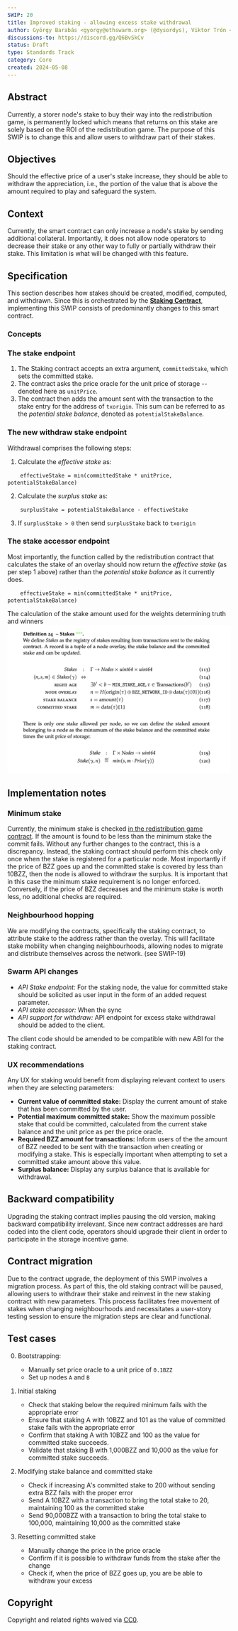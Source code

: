 ```yaml
---
SWIP: 20
title: Improved staking - allowing excess stake withdrawal
author: György Barabás <gyorgy@ethswarm.org> (@dysordys), Viktor Trón <viktor@ethswarm.org> (@zelig)
discussions-to: https://discord.gg/Q6BvSkCv
status: Draft
type: Standards Track
category: Core
created: 2024-05-08
---
```



## Abstract

Currently, a storer node's stake to buy their way into the redistribution game, is permanently locked which means that returns on this stake are solely based on the ROI of the redistribution game. The purpose of this SWIP is to change this and allow users to withdraw part of their stakes.


## Objectives

Should the effective price of a user's stake increase, they should be able to withdraw the appreciation, i.e., the portion of the value that is above the amount required to play and safeguard the system.


## Context

Currently, the smart contract can only increase a node's stake by sending additional collateral. Importantly, it does not allow node operators to  decrease their stake or any other way to fully or partially withdraw their stake. This limitation is what will be changed with this feature.


## Specification

This section describes how stakes should be created, modified, computed, and withdrawn. Since this is orchestrated by the [**Staking Contract**](https://github.com/ethersphere/storage-incentives/blob/master/src/Staking.sol), implementing this SWIP consists of predominantly changes to this smart contract. 

### Concepts



### The stake endpoint

1.  The Staking contract accepts an extra argument, `committedStake`, which sets the committed stake.
2.  The contract asks the price oracle for the unit price of storage -- denoted here as `unitPrice`.
3.  The contract then adds the amount sent with the transaction to the stake entry for the address of `txorigin`. This sum can be referred to as the *potential stake balance*, denoted as `potentialStakeBalance`.

### The new withdraw stake endpoint
Withdrawal comprises the following steps:

1.  Calculate the *effective stake* as:
```
    effectiveStake = min(committedStake * unitPrice, potentialStakeBalance)
```
2.  Calculate the *surplus stake* as:
```
    surplusStake = potentialStakeBalance - effectiveStake
```
3.  If `surplusStake > 0` then send `surplusStake` back to `txorigin`

### The stake accessor endpoint

Most importantly, the function called by the redistribution contract that calculates the stake of an overlay should now return the *effective stake* (as per step 1 above) rather than the *potential stake balance* as it currently does.

```
    effectiveStake = min(committedStake * unitPrice, potentialStakeBalance)
```

The calculation of the stake amount used for the weights determining truth and winners
![](assets/swip-20/stake-definition.png)


## Implementation notes

### Minimum stake

Currently, the minimum stake is checked [in the redistribution game contract](https://github.com/ethersphere/storage-incentives/blob/master/src/Redistribution.sol#L300). If the amount is found to be less than the minimum stake the commit fails.
Without any further changes to the contract, this is a discrepancy.
Instead, the staking contract should perform this check only once when the stake is registered for a particular node. Most importantly if the price of BZZ goes up and the committed stake is covered by less than 10BZZ, then the node is allowed to withdraw the surplus. It is important that in this case the minimum stake requirement is no longer enforced. 
Conversely, if the price of BZZ decreases and the minimum stake is worth less, no additional checks are required. 

### Neighbourhood hopping

We are modifying the contracts, specifically the staking contract, to attribute stake to the address rather than the overlay. This will facilitate stake mobility when changing neighbourhoods, allowing nodes to migrate and distribute themselves across the network. (see SWIP-19)

### Swarm API changes
- *API Stake endpoint:*
   For the staking node, the value for committed stake should be solicited as user input in the form of an added request parameter.
- *API stake accessor:*
  When the sync
- *API support for withdraw:*
  API endpoint for excess stake withdrawal should be added to the client.

The client code should be amended to be compatible with new ABI for the staking contract.


### UX recommendations
Any UX for staking would benefit from displaying relevant context to users when they are selecting parameters:
- **Current value of committed stake:** Display the current amount of stake that has been committed by the user. 
- **Potential maximum committed stake:** Show the maximum possible stake that could be committed, calculated from the current stake balance and the unit price as per the price oracle. 
- **Required BZZ amount for transactions:** Inform users of the the amount of BZZ  needed to be sent with the transaction when creating or modifying a stake. This is especially important when attempting to set a committed stake amount above this value.
- **Surplus balance:** Display any surplus balance that is available for withdrawal.

  
## Backward compatibility

Upgrading the staking contract implies pausing the old version, making backward compatibility irrelevant.
Since new contract addresses are hard coded into the client code, operators should upgrade their client in order to participate in the storage incentive game.

<!-- Question: would currently staked nodes be able to withdraw after the upgrade, or would they need to re-stake, with the previous stake lost? -->

## Contract migration
Due to the contract upgrade, the deployment of this SWIP involves a migration process. As part of this, the old staking contract will be paused, allowing users to withdraw their stake and reinvest in the new staking contract with new parameters. This process facilitates free movement of stakes when changing neighbourhoods and necessitates a user-story testing session to ensure the migration steps are clear and functional.


## Test cases

0. Bootstrapping:
	- Manually set price oracle to a unit price of `0.1BZZ`
	- Set up nodes `A` and `B`
1. Initial staking
	- Check that staking below the required minimum fails with the appropriate error 
	- Ensure that staking A with 10BZZ and 101 as the value of committed stake fails with the appropriate error
	- Confirm that staking A with 10BZZ and 100 as the value for committed stake succeeds. 
	- Validate that staking B with 1,000BZZ and 10,000 as the value for committed stake succeeds. 
2. Modifying stake balance and committed stake
   - Check if increasing A's committed stake to 200 without sending extra BZZ fails with the proper error
	- Send A 10BZZ with a transaction to bring the total stake to 20, maintaining 100 as the committed stake
   - Send 90,000BZZ with a transaction to bring the total stake to 100,000, maintaining 10,000 as the committed stake 
  
3. Resetting committed stake
    - Manually change the price in the price oracle
    - Confirm if it is possible to withdraw funds from the stake after the change
    - Check if, when the price of BZZ goes up, you are be able to withdraw your excess  

## Copyright

Copyright and related rights waived via [CC0](https://creativecommons.org/publicdomain/zero/1.0/).
